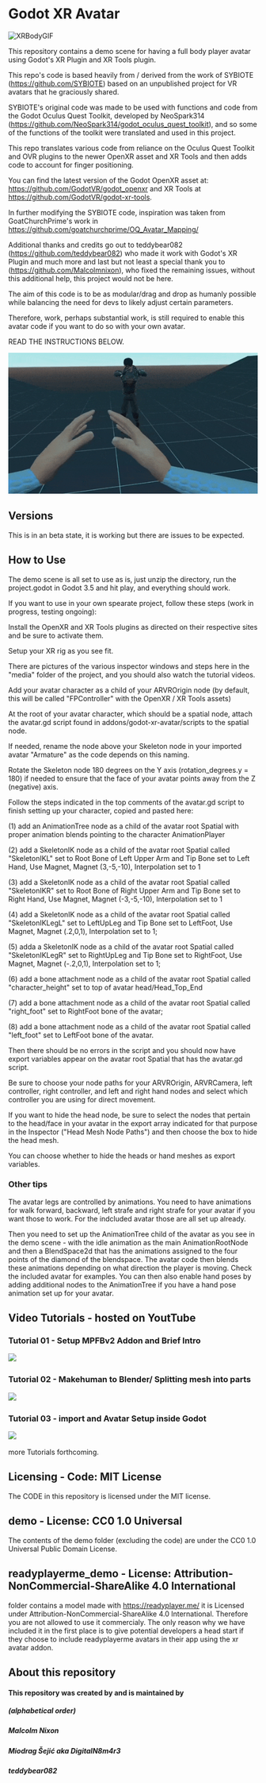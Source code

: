 # Godot XR Avatar
![XRBodyGIF](media/XRBody-2.gif) 


This repository contains a demo scene for having a full body player avatar using Godot's XR Plugin and XR Tools plugin.

This repo's code is based heavily from / derived from the work of SYBIOTE (https://github.com/SYBIOTE) based on an unpublished project for VR avatars that he graciously shared.

SYBIOTE's original code was made to be used with functions and code from the Godot Oculus Quest Toolkit, developed by NeoSpark314 (https://github.com/NeoSpark314/godot_oculus_quest_toolkit), and so some of the functions of the toolkit were translated and used in this project.

This repo translates various code from reliance on the Oculus Quest Toolkit and OVR plugins to the newer OpenXR asset and XR Tools and then adds code to account for finger positioning.

You can find the latest version of the Godot OpenXR asset at: https://github.com/GodotVR/godot_openxr and XR Tools at https://github.com/GodotVR/godot-xr-tools. 

In further modifying the SYBIOTE code, inspiration was taken from GoatChurchPrime's work in https://github.com/goatchurchprime/OQ_Avatar_Mapping/


Additional thanks and credits go out to teddybear082 (https://github.com/teddybear082) who made it work with Godot's XR Plugin and much more and last but not least a special thank you to (https://github.com/Malcolmnixon), who fixed the remaining issues, without this additional help, this project would not be here.

The aim of this code is to be as modular/drag and drop as humanly possible while balancing the need for devs to likely adjust certain parameters.

Therefore, work, perhaps substantial work, is still required to enable this avatar code if you want to do so with your own avatar. 

READ THE INSTRUCTIONS BELOW.

![XRBodyGIF1](media/XRBody-1.gif) 

## Versions

This is in an beta state, it is working but there are issues to be expected.

## How to Use

The demo scene is all set to use as is, just unzip the directory, run the project.godot in Godot 3.5 and hit play, and everything should work.

If you want to use in your own spearate project, follow these steps (work in progress, testing ongoing):

Install the OpenXR and XR Tools plugins as directed on their respective sites and be sure to activate them.

Setup your XR rig as you see fit.

There are pictures of the various inspector windows and steps here in the "media" folder of the project, and you should also watch the tutorial videos.

Add your avatar character as a child of your ARVROrigin node (by default, this will be called "FPController" with the OpenXR / XR Tools assets)

At the root of your avatar character, which should be a spatial node, attach the avatar.gd script found in addons/godot-xr-avatar/scripts to the spatial node.

If needed, rename the node above your Skeleton node in your imported avatar "Armature" as the code depends on this naming.

Rotate the Skeleton node 180 degrees on the Y axis (rotation_degrees.y = 180) if needed to ensure that the face of your avatar points away from the Z (negative) axis.

Follow the steps indicated in the top comments of the avatar.gd script to finish setting up your character, copied and pasted here:

(1) add an AnimationTree node as a child of the avatar root Spatial with proper animation blends pointing to the character AnimationPlayer

(2) add a SkeletonIK node as a child of the avatar root Spatial called "SkeletonIKL" set to Root Bone of Left Upper Arm and Tip Bone set to Left Hand, Use Magnet, Magnet (3,-5,-10), Interpolation set to 1  

(3) add a SkeletonIK node as a child of the avatar root Spatial called "SkeletonIKR" set to Root Bone of Right Upper Arm and Tip Bone set to Right Hand, Use Magnet, Magnet (-3,-5,-10), Interpolation set to 1 

(4) add a SkeletonIK node as a child of the avatar root Spatial called "SkeletonIKLegL" set to LeftUpLeg and Tip Bone set to LeftFoot, Use Magnet, Magnet (.2,0,1), Interpolation set to 1; 

(5) adda a SkeletonIK node as a child of the avatar root Spatial called "SkeletonIKLegR"  set to RightUpLeg and Tip Bone set to RightFoot, Use Magnet, Magnet (-.2,0,1), Interpolation set to 1; 

(6) add a bone attachment node as a child of the avatar root Spatial called "character_height" set to top of avatar head/Head_Top_End

(7) add a bone attachment node as a child of the avatar root Spatial called "right_foot" set to RightFoot bone of the avatar; 

(8) add a bone attachment node as a child of the avatar root Spatial called "left_foot" set to LeftFoot bone of the avatar.

Then there should be no errors in the script and you should now have export variables appear on the avatar root Spatial that has the avatar.gd script.

Be sure to choose your node paths for your ARVROrigin, ARVRCamera, left controller, right controller, and left and right hand nodes and select which controller you are using for direct movement.

If you want to hide the head node, be sure to select the nodes that pertain to the head/face in your avatar in the export array indicated for that purpose in the Inspector ("Head Mesh Node Paths") and then choose the box to hide the head mesh.

You can choose whether to hide the heads or hand meshes as export variables.

### Other tips

The avatar legs are controlled by animations.  You need to have animations for walk forward, backward, left strafe and right strafe for your avatar if you want those to work.  For the indcluded avatar those are all set up already.

Then you need to set up the AnimationTree child of the avatar as you see in the demo scene - with the idle animation as the main AnimationRootNode and then a BlendSpace2d that has the animations assigned to the four points of the diamond of the blendspace.  The avatar code then blends these animations depending on what direction the player is moving.  Check the included avatar for examples.  You can then also enable hand poses by adding additional nodes to the AnimationTree if you have a hand pose animation set up for your avatar.

## Video Tutorials - hosted on YoutTube
### Tutorial 01 - Setup MPFBv2 Addon and Brief Intro

[<img src="https://i.ytimg.com/vi/1eQYntG9cL0/maxresdefault.jpg" width="25%">](https://www.youtube.com/watch?v=1eQYntG9cL0 "Tutorial 01")


### Tutorial 02 - Makehuman to Blender/ Splitting mesh into parts

[<img src="https://i.ytimg.com/vi/tuefQ1VzQNQ/maxresdefault.jpg" width="25%">](https://www.youtube.com/watch?v=tuefQ1VzQNQ=397s "Tutorial 02")


### Tutorial 03 - import and Avatar Setup inside Godot

[<img src="https://i.ytimg.com/vi/FD4P59h0VjY/maxresdefault.jpg" width="25%">](https://www.youtube.com/watch?v=FD4P59h0VjY "Tutorial 03")

more Tutorials forthcoming.

Licensing - Code: MIT License
---------
The CODE in this repository is licensed under the MIT license.

demo - License: CC0 1.0 Universal
---------
The contents of the demo folder (excluding the code) are under the CC0 1.0 Universal Public Domain License.

readyplayerme_demo - License: Attribution-NonCommercial-ShareAlike 4.0 International
---------
folder contains a model made with https://readyplayer.me/
it is Licensed under Attribution-NonCommercial-ShareAlike 4.0 International. Therefore you are not allowed to use it commercialy. The only reason why we have included it in the first place is to give potential developers a head start if they choose to include readyplayerme avatars in their app using the xr avatar addon. 

About this repository
---------------------
#### This repository was created by and is maintained by
##### (alphabetical order)
##### Malcolm Nixon
##### Miodrag Šejić aka DigitalN8m4r3
##### teddybear082
